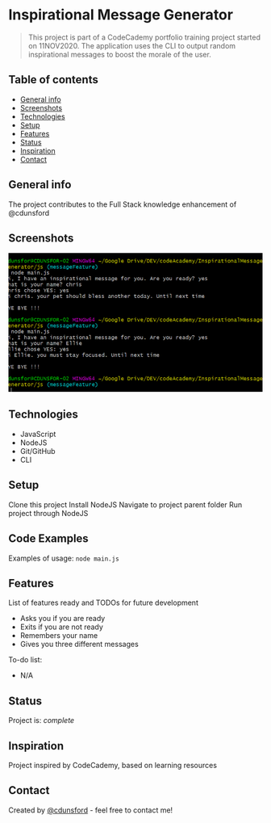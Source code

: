 # Inspirational Message Generator
> This project is part of a CodeCademy portfolio training project started on 11NOV2020. The application uses the CLI to output random inspirational messages to boost the morale of the user.


## Table of contents
* [General info](#general-info)
* [Screenshots](#screenshots)
* [Technologies](#technologies)
* [Setup](#setup)
* [Features](#features)
* [Status](#status)
* [Inspiration](#inspiration)
* [Contact](#contact)

## General info
The project contributes to the Full Stack knowledge enhancement of @cdunsford

## Screenshots
![CLI View](/images/InspirationalMessageImage.png)

## Technologies
* JavaScript
* NodeJS
* Git/GitHub
* CLI

## Setup
Clone this project
Install NodeJS
Navigate to project parent folder
Run project through NodeJS

## Code Examples
Examples of usage:
`node main.js`

## Features
List of features ready and TODOs for future development
* Asks you if you are ready
* Exits if you are not ready
* Remembers your name
* Gives you three different messages

To-do list:
* N/A

## Status
Project is: _complete_

## Inspiration
Project inspired by CodeCademy, based on learning resources

## Contact
Created by [@cdunsford](https://www.linkedin.com/in/christopher-dunsford-3a6a7b50/) - feel free to contact me!